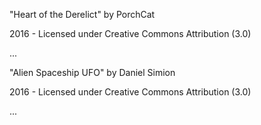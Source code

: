 "Heart of the Derelict"
by PorchCat

2016 - Licensed under
Creative Commons
Attribution (3.0)

...

"Alien Spaceship UFO"
by Daniel Simion

2016 - Licensed under
Creative Commons
Attribution (3.0)

...
